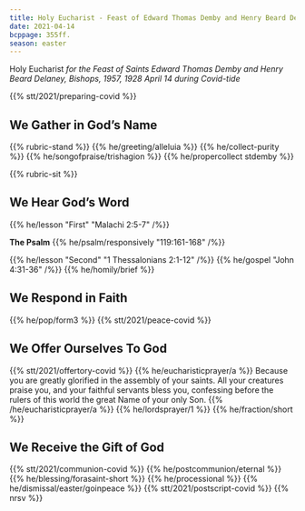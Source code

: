 ```yaml
---
title: Holy Eucharist - Feast of Edward Thomas Demby and Henry Beard Delaney, Bishops
date: 2021-04-14
bcppage: 355ff.
season: easter
---
```

Holy Eucharist
_for the Feast of  Saints Edward Thomas Demby and Henry Beard Delaney,
Bishops, 1957, 1928
April 14
during Covid-tide_

{{% stt/2021/preparing-covid %}}

## We Gather in God’s Name
{{% rubric-stand %}}
{{% he/greeting/alleluia %}}
{{% he/collect-purity %}}
{{% he/songofpraise/trishagion %}}
{{% he/propercollect stdemby %}}

{{% rubric-sit %}}
## We Hear God’s Word
{{% he/lesson "First" "Malachi 2:5-7" /%}}

**The Psalm**
{{% he/psalm/responsively "119:161-168" /%}}

{{% he/lesson "Second" "1 Thessalonians 2:1-12" /%}}
{{% he/gospel "John 4:31-36" /%}}
{{% he/homily/brief %}}

## We Respond in Faith
{{% he/pop/form3 %}}
{{% stt/2021/peace-covid %}}

## We Offer Ourselves To God
{{% stt/2021/offertory-covid %}}
{{% he/eucharisticprayer/a %}}
Because you are greatly glorified in the assembly of your saints. All your creatures praise you, and your faithful servants bless you, confessing before the rulers of this world the great Name of your only Son.
{{% /he/eucharisticprayer/a %}}
{{% he/lordsprayer/1 %}}
{{% he/fraction/short %}}

## We Receive the Gift of God
{{% stt/2021/communion-covid %}}
{{% he/postcommunion/eternal %}}
{{% he/blessing/forasaint-short %}}
{{% he/processional %}}
{{% he/dismissal/easter/goinpeace %}}
{{% stt/2021/postscript-covid %}}
{{% nrsv %}}
